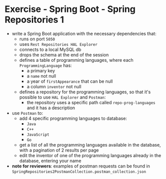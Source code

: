 # Exercise - Spring Boot - Spring Repositories 1
* write a Spring Boot application with the necessary dependencies that:
  * runs on port `5050`
  * uses `Rest Repositories HAL Explorer`
  * connects to a local MySQL db
  * drops the schema at the end of the session
  * defines a table of programming languages, where each `ProgrammingLanguage` has:
    * a primary key
    * a `name` not null
    * a year of `firstAppearance` that can be null
    * a column `inventor` not null
  * defines a repository for the programming languages, so that it's possible to use `HAL Explorer` and `Postman`:
    * the repository uses a specific path called `repo-prog-languages` and it has a description
* use `Postman` to:
  * add 4 specific programming languages to database:
    * `Java`
    * `C++`
    * `JavaScript`
    * `Go`
  * get a list of all the programming languages available in the database, with a pagination of 2 results per page
  * edit the inventor of one of the programming languages already in the database, entering your name
* **note for reviewers**: examples of postman requests can be found in `SpringRepositories2PostmanCollection.postman_collection.json`
